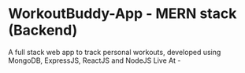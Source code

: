 # WorkoutBuddy-App - MERN stack (Backend)
A full stack web app to track personal workouts, developed using MongoDB, ExpressJS, ReactJS and NodeJS
Live At - 
